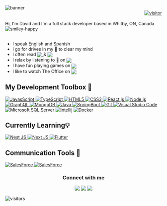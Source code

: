 <div>
  <img src="https://github.com/HammerHand92/hammerhand92/blob/master/assets/calvin-and-hobbes.svg" alt="banner" />
</div>

<div align='right'>
  <a href="#">
    <img src="https://visitor-badge.glitch.me/badge?page_id=david-portillo&left_color=green&right_color=red" alt='visitor'>
  </a>
</div>
<br />
<div>
  Hi, I'm David and I'm a full stack developer based in Whitby, ON, Canada
  <img valign='middle' src="https://github.com/HammerHand92/hammerhand92/blob/master/assets/animated-computer.gif" alt="smiley-happy"/>
</div>
<br />

<div>
  <ul>
    <li>I speak English and Spanish</li>
    <li>I go for drives in my&nbsp;🚗&nbsp;to clear my mind</li>
    <li>
      I often read
      <a href="https://dev.to">
        <img valign='middle' src="https://img.shields.io/badge/DEV.TO-%230A0A0A.svg?&style=for-the-badge&logo=dev-dot-to&logoColor=white" />
      </a>
      &
      <a href="https://medium.com/">
        <img valign='bottom' src="https://img.shields.io/badge/medium-%2312100E.svg?&style=for-the-badge&logo=medium&logoColor=white" />
      </a>
    </li>
    <li>
      I relax by listening to 🎵 on
        <a href="https://open.spotify.com/user/david.portillo92?si=03d93be42b82427a">
          <img valign='middle' src="https://img.shields.io/badge/spotify-%231ED760.svg?&style=for-the-badge&logo=spotify&logoColor=white" />
        </a>
    </li>
    <li>
      I have fun playing games on
       <a href="https://steamcommunity.com/id/_SabreWulf/">
        <img valign='middle' src="https://img.shields.io/badge/Steam-%23000000.svg?&style=for-the-badge&logo=steam&logoColor=white" />
      </a>
    </li>
    <li>
      I like to watch The Office on
      <a href="https://www.netflix.com">
        <img valign='middle' src="https://img.shields.io/badge/Netflix-%230A0A0A.svg?&style=for-the-badge&logo=netflix&logoColor=red" />
      </a>
    </li>
  </ul>
</div>

<h2>My Development Toolbox 🧰</h2>

<div>
  <a href="https://www.javascript.com/">
    <img alt="JavasScript" src="https://img.shields.io/badge/JavaScript-%23F7DF1E.svg?&style=for-the-badge&logo=javascript&logoColor=black" />
  </a>
  <a href="https://www.typescriptlang.org/">
    <img alt="TypeScript" src="https://img.shields.io/badge/TypeScript-%233178C6.svg?&style=for-the-badge&logo=typescript&logoColor=white" />
  </a>
  <a href="https://www.w3schools.com/html/default.asp">
    <img alt="HTML5" src="https://img.shields.io/badge/HTML5-%23E34F26.svg?&style=for-the-badge&logo=html5&logoColor=white" />
  </a>
  <a href="https://www.w3schools.com/css/default.asp">
    <img alt="CSS3" src="https://img.shields.io/badge/css3-%231572B6.svg?&style=for-the-badge&logo=css3&logoColor=white" />
  </a>
  <a href="https://reactjs.org/">
    <img alt="React.js" src="https://img.shields.io/badge/React-%2361DAFB.svg?&style=for-the-badge&logo=react&logoColor=black" />
  </a>
  <a href="https://nodejs.org/en/">
    <img alt="Node.js" src="https://img.shields.io/badge/Node-%23339933.svg?&style=for-the-badge&logo=node.js&logoColor=white" />
  </a>
  <a href="https://graphql.org/">
    <img alt="GraphQL" src="https://img.shields.io/badge/GraphQL-%23E434AA.svg?&style=for-the-badge&logo=graphql&logoColor=white" />
  </a>
  <a href="https://www.mongodb.com/">
    <img alt="MongoDB" src="https://img.shields.io/badge/MongoDB-%2347A248.svg?&style=for-the-badge&logo=mongodb&logoColor=white" />
  </a>
  <a href="https://www.java.com/en/">
   <img alt="Java" src="https://img.shields.io/badge/Java-%23007396.svg?&style=for-the-badge&logo=java&logoColor=white" />
  </a>
  <a href="https://spring.io/projects/spring-boot">
    <img alt="SpringBoot" src="https://img.shields.io/badge/SpringBoot-%236DB33F.svg?&style=for-the-badge&logo=springboot&logoColor=white" />
  </a>
  <a href="https://git-scm.com/">
   <img alt="Git" src="https://img.shields.io/badge/Git-%23F05032.svg?&style=for-the-badge&logo=git&logoColor=white" />
  </a>
  <a href="https://code.visualstudio.com/">
   <img alt="Visual Studio Code" src="https://img.shields.io/badge/VSCode-%23007ACC.svg?&style=for-the-badge&logo=visual-studio-code&logoColor=white" />
  </a>
  <a href="https://www.microsoft.com/en-ca/sql-server/sql-server-2019">
   <img alt="Microsoft SQL Server" src="https://img.shields.io/badge/SQL%20Server-%23CC2927.svg?&style=for-the-badge&logo=microsoft-sql-server&logoColor=white" />
  </a>
 <a href="https://www.jetbrains.com/idea/">
  <img alt="Intellij" src="https://img.shields.io/badge/intellij-%23000000.svg?&style=for-the-badge&logo=intellij-idea&logoColor=white" />
 </a>
 <a href="https://www.docker.com/">
  <img alt="Docker" src="https://img.shields.io/badge/docker-%232496ED.svg?&style=for-the-badge&logo=docker&logoColor=white" />
 </a>
</div>

<h2>Currently Learning💡</h2>

<div>
  <a href="https://nestjs.com/">
    <img alt="Nest JS" src="https://img.shields.io/badge/NestJs-%23E0234E.svg?&style=for-the-badge&logo=nestjs&logoColor=white" />
 </a>
 <a href="https://nextjs.org/">
    <img alt="Next JS" src="https://img.shields.io/badge/NextJs-%23000000.svg?&style=for-the-badge&logo=next.js&logoColor=white" />
 </a>
 <a href="https://flutter.dev/">
    <img alt="Flutter" src="https://img.shields.io/badge/Flutter-%2302569B.svg?&style=for-the-badge&logo=flutter&logoColor=white" />
 </a>
</div>

<h2>Communication Tools 🔧</h2>

<div>
   <a href="https://slack.com/intl/en-ca/">
    <img alt="SalesForce" src="https://img.shields.io/badge/Slack-%234A154B.svg?&style=for-the-badge&logo=slack&logoColor=white" />
  </a>
   <a href="https://www.microsoft.com/en-ca/microsoft-teams/group-chat-software">
    <img alt="SalesForce" src="https://img.shields.io/badge/Teams-%236264A7.svg?&style=for-the-badge&logo=microsoft-teams&logoColor=white" />
  </a>
</div>

<div align='center'>
  <h3>Connect with me</h3>
  <a href="https://twitter.com/__DavidPortillo"><img src="https://img.shields.io/badge/twitter-%231DA1F2.svg?&style=for-the-badge&logo=twitter&logoColor=white" /></a>
  <a href="https://www.linkedin.com/in/david-portillo-bb000532/"><img src="https://img.shields.io/badge/linkedin-%230077B5.svg?&style=for-the-badge&logo=linkedin&logoColor=white" /></a>
  <a href="mailto:david.portillo92@gmail.com?subject=Hi%20David"><img src="https://img.shields.io/badge/gmail-%23D14836.svg?&style=for-the-badge&logo=gmail&logoColor=white" /></a>
</div>

 ![visitors](https://visitor-badge.glitch.me/badge?page_id=davidportillo.visitor-badge)